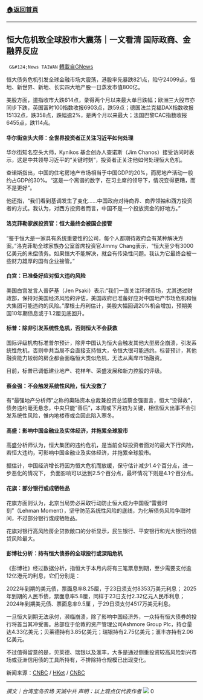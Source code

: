 ###  [:house:返回首頁](https://github.com/ourhimalayas/txt)
---


## 恒大危机致全球股市大震荡｜一文看清 国际政商、金融界反应
` G&#124;News TAIWAN` [轉載自GNews](https://gnews.org/zh-hans/1545670/)

恒大债务危机引发全球金融市场大震荡，港股率先暴跌821点，险守24099点，恒地、新世界、新地、长实四大地产股一日蒸发市值800亿。

美股方面，道指收市大跌614点，录得两个月以来最大单日跌幅；欧洲三大股市亦同步下跌，英国富时100指数收报6903点，跌59点；德国法兰克福DAX指数收报15132点，跌358点，跌幅逾2%，是两个月以来最大；法国巴黎CAC指数收报6455点，跌114点。

#### **华尔街空头大师：全世界投资者正关注习近平如何处理**

华尔街知名空头大师，Kynikos 基金创办人查诺斯（Jim Chanos）接受访问时表示，这是中共领导习近平的“关键时刻”，投资者正关注他如何处理恒大危机。

查诺斯指出，中国的住宅房地产市场相当于中国GDP的20%，而房地产活动一般约占GDP的30%。“这是一个离谱的数字，在习主席的领导下，情况变得更糟，而不是更好”。

他还指，“我们看到基调发生了变化……中国政府对待商界、商界领袖和西方投资者的方式。我认为，对西方投资者而言，中国不是一个投放资金的好地方。”

#### **洛克菲勒家族投资官：恒大最终会被国企接管**

“鉴于恒大是一家具有系统重要性的公司，每个人都期待政府会有某种解决方案。”洛克菲勒全球家族办公室首席投资官Jimmy Chang表示，“恒大至少有3000亿美元的未偿债务。如果恒大不能解决，就会有传染性问题。我认为它最终会被一些财力雄厚的国有企业接管。”

#### **白宫：已准备好应对恒大违约风险**

美国白宫发言人普萨基（Jen Psaki）表示:“我们一直关注环球市场，尤其透过财政部，保持对美国经济风险的评估，美国政府已准备好应对中国地产市场危机和恒大集团可能违约的风险。”摩根士丹利估计，美股大幅回调20%机会增加，预期美国10年期债息或于1.2厘见底回升。

#### **标普：除非引发系统性危机，否则恒大不会获救**

国际评级机构标准普尔预计，除非中国认为恒大会触发其他大型房企崩溃，引发系统性危机，否则中共当局不会直接支持恒大，令恒大很可能违约。标普预计，其他融资能力较弱的房企都会面临恒大类似危机，无法从离岸市场融资。

目前，标普已调低建业地产、花样年、荣盛发展和新力控股的评级。

#### **蔡金强：不会触发系统性风险，恒大没救了**

有“最强地产分析师”之称的奥陆资本总裁兼投资总监蔡金强直言，恒大“没得救”，债务违约毫无悬念，中央只能“善后”，本周或下月初为关键，相信恒大出事不会引发系统性风险，惟内地楼市或会因此陷入寒冬。

#### **高盛：影响中国金融业及实体经济，并拖累全球股市**

高盛分析师认为，恒大集团的违约危机，是当前全球投资者面对的最大下行风险，若恒大违约，可影响中国金融业及实体经济，并拖累全球股市。

据估计，中国经济增长将因为恒大危机而放缓，保守估计减少1.4个百分点，进一步恶化的情况下， 负面影响可以达到2.5个百分点，最坏情况下则是4.1个百分点。

#### **花旗：部分银行或成牺牲品**

花旗方面则认为，北京当局势必采取行动防止恒大成为中国版“雷曼时刻”（Lehman Moment），坚守防范系统性风险的底线，为化解债务风险争取时间，不过部分银行或成牺牲品。

花旗对银行高风险房企贷款敞口的分析显示，民生银行、平安银行和光大银行的信贷风险最大。

#### **彭博社分析：持有恒大债券的全球投行或深陷危机**

《彭博社》经过数据分析，指恒大于本月内将有三笔票息到期，至少需要支付逾12亿港元的利息，它们分别是：

2022年到期的美元债，票面息率8.25厘，于23日须支付8353万美元利息； 
2025年到期的人民币债，票面息率5.8厘，同样于23日支付2.32亿元人民币利息； 2024年到期美元债、票面息率9.5厘 ，于29日须支付4517万美元利息。

一旦恒大到期无法承付，濒临崩溃，除了影响中国经济外，一众持有恒大债券的投行将首当其冲受害。总部位于伦敦的资产管理公司Ashmore Group Plc，持仓量达4.33亿美元；贝莱德持有3.85亿美元；瑞银持有2.75亿美元；滙丰亦持有2.06亿美元。

不过值得留意的是，贝莱德、瑞银以及滙丰，大多是通过侧重投资较高风险新兴市场或亚洲信用债的工具所持有，不排除持仓规模已出现变化。

新闻来源：[CNBC](https://www.cnbc.com/2021/09/20/chinas-evergrande-crisis-could-inflict-pain-on-the-world-economy.html) / [HKet](https://inews.hket.com/article/3063427/?lcc=an) / [CNBC](https://www.cnbc.com/2021/09/21/dont-expect-beijing-to-provide-direct-support-to-evergrande-says-sp.html?recirc=taboolainternal)

* * *

*撰文｜台湾宝岛农场 天滅中共
声明：以上观点仅代表作者*
![](https://assets.gnews.org/wp-content/uploads/2021/08/c9930e2158cc3d3f.jpg)
0

